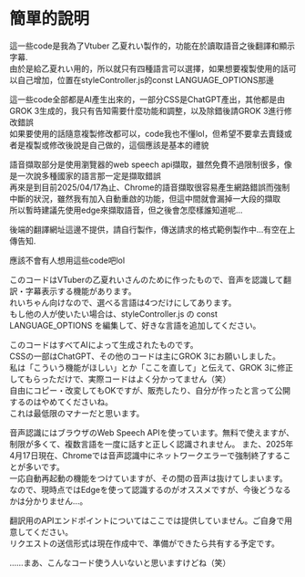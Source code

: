 # 簡單的說明
這一些code是我為了Vtuber 乙夏れい製作的，功能在於讀取語音之後翻譯和顯示字幕.<br>
由於是給乙夏れい用的，所以就只有四種語言可以選擇，如果想要複製使用的話可以自己增加，位置在styleController.js的const LANGUAGE_OPTIONS那邊
 
這一些code全部都是AI產生出來的，一部分CSS是ChatGPT產出，其他都是由GROK 3生成的，我只有告知需要什麼功能和調整，以及除錯後請GROK 3進行修改錯誤<br>
如果要使用的話隨意複製修改都可以，code我也不懂lol，但希望不要拿去賣錢或者是複製或修改後說是自己做的，這個應該是基本的禮貌
 
語音擷取部分是使用瀏覽器的web speech api擷取，雖然免費不過限制很多，像是一次說多種國家的語言那一定是擷取錯誤<br>
再來是到目前2025/04/17為止、Chrome的語音擷取很容易產生網路錯誤而強制中斷的狀況，雖然我有加入自動重啟的功能，但這中間就會漏掉一大段的擷取<br>
所以暫時建議先使用edge來擷取語音，但之後會怎麼樣誰知道呢...

後端的翻譯網址這邊不提供，請自行製作，傳送請求的格式範例製作中...有空在上傳告知.

應該不會有人想用這些code吧lol

このコードはVTuberの乙夏れいさんのために作ったもので、音声を認識して翻訳・字幕表示する機能があります。<br>
れいちゃん向けなので、選べる言語は4つだけにしてあります。<br>
もし他の人が使いたい場合は、styleController.js の const LANGUAGE_OPTIONS を編集して、好きな言語を追加してください。<br>

このコードはすべてAIによって生成されたものです。<br>CSSの一部はChatGPT、その他のコードは主にGROK 3にお願いしました。<br>私は「こういう機能がほしい」とか「ここを直して」と伝えて、GROK 3に修正してもらっただけで、実際コードはよく分かってません（笑）<br>
自由にコピー・改変してもOKですが、販売したり、自分が作ったと言って公開するのはやめてくださいね。<br>これは最低限のマナーだと思います。

音声認識にはブラウザのWeb Speech APIを使っています。無料で使えますが、制限が多くて、複数言語を一度に話すと正しく認識されません。
また、2025年4月17日現在、Chromeでは音声認識中にネットワークエラーで強制終了することが多いです。<br>一応自動再起動の機能をつけていますが、その間の音声は抜けてしまいます。
なので、現時点ではEdgeを使って認識するのがオススメですが、今後どうなるかは分かりません…。

翻訳用のAPIエンドポイントについてはここでは提供していません。ご自身で用意してください。<br>リクエストの送信形式は現在作成中で、準備ができたら共有する予定です。

……まあ、こんなコード使う人いないと思いますけどね（笑）
